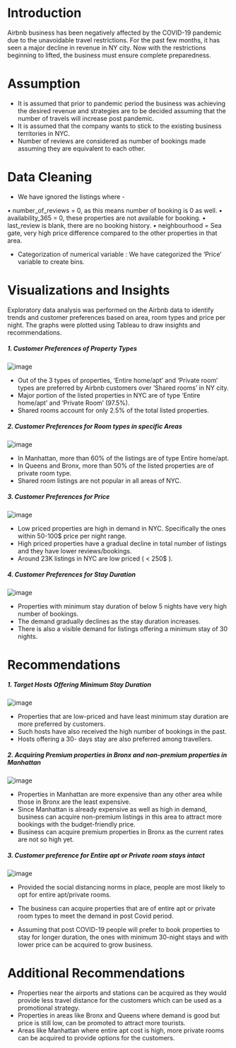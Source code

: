 # Introduction

Airbnb business has been negatively affected by the COVID-19 pandemic due to the unavoidable travel restrictions. For the past few months, it has seen a major decline in revenue in NY city. Now with the restrictions beginning to lifted, the business must ensure complete preparedness.


# Assumption

- It is assumed that prior to pandemic period the business was achieving the desired revenue and strategies are to be decided assuming that the number of travels will increase post pandemic.
- It is assumed that the company wants to stick to the existing business territories in NYC.
- Number of reviews are considered as number of bookings made assuming they are equivalent to each other.


# Data Cleaning

- We have ignored the listings where -

•	number_of_reviews = 0, as this means number of booking is 0 as well.
•	availability_365 = 0, these properties are not available for booking.
•	last_review is blank, there are no booking history.
•	neighbourhood = Sea gate, very high price difference compared to the other properties in that area.

- Categorization of numerical variable : We have categorized the ‘Price’ variable to create bins.


# Visualizations and Insights

Exploratory data analysis was performed on the Airbnb data to identify trends and customer preferences based on area, room types and price per night. 
The graphs were plotted using Tableau to draw insights and recommendations.

##### 1. Customer Preferences of Property Types

![image](https://user-images.githubusercontent.com/103338455/162640807-476c3394-02db-44ff-923d-1a61a0387258.png)

- Out of the 3 types of properties, ‘Entire home/apt’ and ‘Private room’ types are preferred by Airbnb customers over ‘Shared rooms’ in NY city.
- Major portion of the listed properties in NYC are of type ‘Entire home/apt’ and ‘Private Room’ (97.5%).
- Shared rooms account for only 2.5% of the total listed properties.

##### 2. Customer Preferences for Room types in specific Areas

![image](https://user-images.githubusercontent.com/103338455/162640835-e51d4a06-8b7a-4d2f-98e6-db62b8056318.png)

- In Manhattan, more than 60% of the listings are of type Entire home/apt.
- In Queens and Bronx, more than 50% of the listed properties are of private room type.
- Shared room listings are not popular in all areas of NYC.

##### 3. Customer Preferences for Price

![image](https://user-images.githubusercontent.com/103338455/162640862-a8f496c3-1d18-4784-aa2c-40f7e00e8479.png)

- Low priced properties are high in demand in NYC. Specifically the ones within 50-100$ price per night range.
- High priced properties have a gradual decline in total number of listings and they have lower reviews/bookings.
- Around 23K listings in NYC are low priced ( < 250$ ).

##### 4. Customer Preferences for Stay Duration

![image](https://user-images.githubusercontent.com/103338455/162640878-9077e21a-217e-4822-9b84-007eff586900.png)

- Properties with minimum stay duration of below 5 nights have very high number of bookings.
- The demand gradually declines as the stay duration increases.
- There is also a visible demand for listings offering a minimum stay of 30 nights.


# Recommendations

##### 1. Target Hosts Offering Minimum Stay Duration

![image](https://user-images.githubusercontent.com/103338455/162640976-17c0d54b-3375-4103-ad49-ddfd7535c7e8.png)

- Properties that are low-priced and have least minimum stay duration are more preferred by customers. 
- Such hosts have also received the high number of bookings in the past.
- Hosts offering a 30- days stay are also preferred among travellers.

##### 2. Acquiring Premium  properties in Bronx and non-premium  properties in Manhattan

![image](https://user-images.githubusercontent.com/103338455/162640953-ce2ad4a7-2b21-426c-a038-0794098cf65d.png)

- Properties in Manhattan are more expensive than any other area while those in Bronx are the least expensive.
- Since Manhattan is already expensive as well as high in demand, business can acquire non-premium listings in this area to attract more bookings with the budget-friendly price.  
- Business can acquire premium properties in Bronx as the current rates are not so high yet.


##### 3. Customer preference for Entire apt or Private room stays intact

![image](https://user-images.githubusercontent.com/103338455/162640971-d7c409d1-c7bb-41a4-b183-469f7b02d2a4.png)

- Provided the social distancing norms in place, people are most likely to opt for entire apt/private rooms.
- The business can acquire properties that are of entire apt or private room types to meet the demand in post Covid period.

- Assuming that post COVID-19 people will prefer to book properties to stay for longer duration, the ones with minimum 30-night stays and with lower price can be acquired to grow business.


# Additional Recommendations

- Properties near the airports and stations can be acquired as they would provide less travel distance for the customers which can be used as a promotional strategy.
- Properties in areas like Bronx and Queens where demand is good but price is still low, can be promoted to attract more tourists.
- Areas like Manhattan where entire apt cost is high, more private rooms can be acquired to provide options for the customers.




